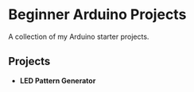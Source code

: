 # Beginner Arduino Projects

A collection of my Arduino starter projects.

## Projects

- **LED Pattern Generator**
  

